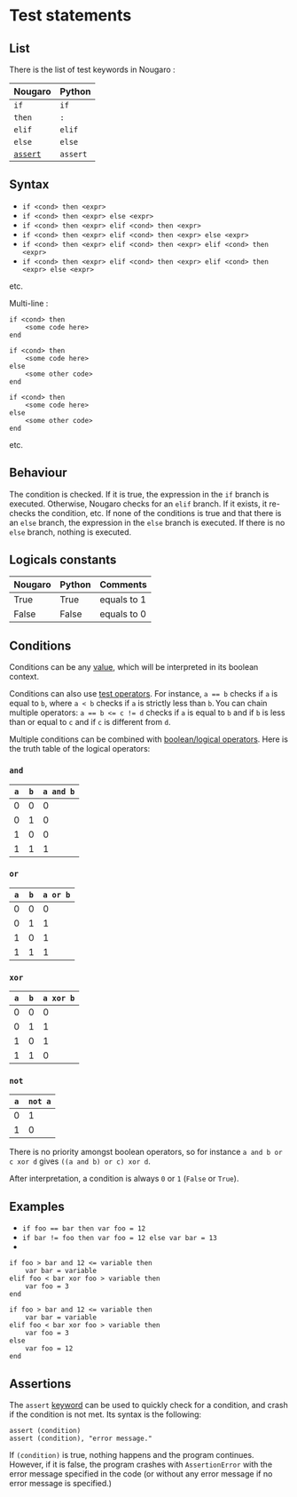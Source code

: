 # Test statements
## List
There is the list of test keywords in Nougaro :

| Nougaro                  | Python    |
|--------------------------|-----------|
| `if`                     | `if`      |
| `then`                   | `:`       |
| `elif`                   | `elif`    |
| `else`                   | `else`    |
| [`assert`](#assertions)  | `assert`  |

## Syntax

* `if <cond> then <expr>`
* `if <cond> then <expr> else <expr>`
* `if <cond> then <expr> elif <cond> then <expr>`
* `if <cond> then <expr> elif <cond> then <expr> else <expr>`
* `if <cond> then <expr> elif <cond> then <expr> elif <cond> then <expr>`
* `if <cond> then <expr> elif <cond> then <expr> elif <cond> then <expr> else <expr>`

etc.

Multi-line :
```nougaro
if <cond> then
    <some code here>
end
```

```nougaro
if <cond> then
    <some code here>
else
    <some other code>
end
```

```nougaro
if <cond> then
    <some code here>
else
    <some other code>
end
```

etc.

## Behaviour
The condition is checked. If it is true, the expression in the `if` branch is executed. Otherwise, Nougaro checks for an `elif` branch. If it exists, it re-checks the condition, etc. If none of the conditions is true and that there is an `else` branch, the expression in the `else` branch is executed. If there is no `else` branch, nothing is executed.

## Logicals constants

| Nougaro   | Python    | Comments                        |
|-----------|-----------|---------------------------------|
| True      | True      | equals to 1                     |
| False     | False     | equals to 0                     |

## Conditions
Conditions can be any [value](06values.md), which will be interpreted in its boolean context.

Conditions can also use [test operators](05operators.md#test-operators). For instance, `a == b` checks if `a` is equal to `b`, where `a < b` checks if `a` is strictly less than `b`. You can chain multiple operators: `a == b <= c != d` checks if `a` is equal to `b` and if `b` is less than or equal to `c` and if `c` is different from `d`.

Multiple conditions can be combined with [boolean/logical operators](05operators.md#logical-operators). Here is the truth table of the logical operators:

### `and`

| `a` | `b` | `a and b` |
|-----|-----|-----------|
|  0  |  0  |     0     |
|  0  |  1  |     0     |
|  1  |  0  |     0     |
|  1  |  1  |     1     |

### `or`

| `a` | `b` | `a or b`  |
|-----|-----|-----------|
|  0  |  0  |     0     |
|  0  |  1  |     1     |
|  1  |  0  |     1     |
|  1  |  1  |     1     |

### `xor`

| `a` | `b` | `a xor b` |
|-----|-----|-----------|
|  0  |  0  |     0     |
|  0  |  1  |     1     |
|  1  |  0  |     1     |
|  1  |  1  |     0     |

### `not`

| `a` | `not a` |
|-----|---------|
|  0  |    1    |
|  1  |    0    |

There is no priority amongst boolean operators, so for instance `a and b or c xor d` gives `((a and b) or c) xor d`.

After interpretation, a condition is always `0` or `1` (`False` or `True`).

## Examples

* `if foo == bar then var foo = 12`
* `if bar != foo then var foo = 12 else var bar = 13`
*
```nougaro
if foo > bar and 12 <= variable then
    var bar = variable
elif foo < bar xor foo > variable then
    var foo = 3
end
```

```nougaro
if foo > bar and 12 <= variable then
    var bar = variable
elif foo < bar xor foo > variable then
    var foo = 3
else
    var foo = 12
end
```

## Assertions
The `assert` [keyword](04identifiers_and_keywords.md#keywords) can be used to quickly check for a condition, and crash if the condition is not met. Its syntax is the following:

```nougaro
assert (condition)
assert (condition), "error message."
```

If `(condition)` is true, nothing happens and the program continues. However, if it is false, the program crashes with `AssertionError` with the error message specified in the code (or without any error message if no error message is specified.)
